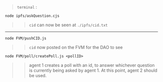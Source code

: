 > `terminal` :

```
node ipfs/askQuestion.cjs
```

> > `cid` can now be seen at `./ipfs/cid.txt`

-----

```
node FVM/pushCID.js
```

> > `cid` now posted on the FVM for the DAO to see

```
node FVM/poll/createPoll.js <pollID>
```

> > agent 1 creates a poll with an id, to answer whichever question is currently being asked by agent 1. At this point, agent 2 should be used.